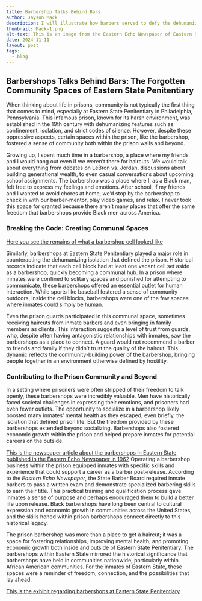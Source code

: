 ```yaml
---
title: Barbershop Talks Behind Bars
author: Jayson Mack
description: I will illustrate how barbers served to defy the dehumanizing standards of Eastern State Penitentiary
thumbnail: Mack-1.png
alt-text: This is an image from the Eastern Echo Newspaper of Eastern State Penitentiary
date: 2024-11-11
layout: post
tags:
  - blog
---
```


## Barbershops Talks Behind Bars: The Forgotten Community Spaces of Eastern State Penitentiary

When thinking about life in prisons, community is not typically the first thing that comes to mind, especially at Eastern State Penitentiary in Philadelphia, Pennsylvania. This infamous prison, known for its harsh environment, was established in the 19th century with dehumanizing features such as confinement, isolation, and strict codes of silence. However, despite these oppressive aspects, certain spaces within the prison, like the barbershop, fostered a sense of community both within the prison walls and beyond.

Growing up, I spent much time in a barbershop, a place where my friends and I would hang out even if we weren’t there for haircuts. We would talk about everything from debates on LeBron vs. Jordan, discussions about building generational wealth, to even casual conversations about upcoming school assignments. The barbershop was a place where I, as a Black man, felt free to express my feelings and emotions. After school, if my friends and I wanted to avoid chores at home, we’d stop by the barbershop to check in with our barber-mentor, play video games, and relax. I never took this space for granted because there aren’t many places that offer the same freedom that barbershops provide Black men across America.

### Breaking the Code: Creating Communal Spaces

[Here you see the remains of what a barbershop cell looked like](/assets/img/Mack-2.png)


Similarly, barbershops at Eastern State Penitentiary played a major role in counteracting the dehumanizing isolation that defined the prison. Historical records indicate that each cell block had at least one vacant cell set aside as a barbershop, quickly becoming a communal hub. In a prison where inmates were confined to solitary spaces and punished for attempting to communicate, these barbershops offered an essential outlet for human interaction. While sports like baseball fostered a sense of community outdoors, inside the cell blocks, barbershops were one of the few spaces where inmates could simply be human.

Even the prison guards participated in this communal space, sometimes receiving haircuts from inmate barbers and even bringing in family members as clients. This interaction suggests a level of trust from guards, who, despite often having antagonistic relationships with inmates, saw the barbershops as a place to connect. A guard would not recommend a barber to friends and family if they didn’t trust the quality of the haircut. This dynamic reflects the community-building power of the barbershop, bringing people together in an environment otherwise defined by hostility.

### Contributing to the Prison Community and Beyond

In a setting where prisoners were often stripped of their freedom to talk openly, these barbershops were incredibly valuable. Men have historically faced societal challenges in expressing their emotions, and prisoners had even fewer outlets. The opportunity to socialize in a barbershop likely boosted many inmates’ mental health as they escaped, even briefly, the isolation that defined prison life. But the freedom provided by these barbershops extended beyond socializing. Barbershops also fostered economic growth within the prison and helped prepare inmates for potential careers on the outside.

[This is the newspaper article about the barbershops in Eastern State published in the Eastern Echo Newspaper in 1962](/assets/img/Mack-1.png)
Operating a barbershop business within the prison equipped inmates with specific skills and experience that could support a career as a barber post-release. According to the *Eastern Echo Newspaper*, the State Barber Board required inmate barbers to pass a written exam and demonstrate specialized barbering skills to earn their title. This practical training and qualification process gave inmates a sense of purpose and perhaps encouraged them to build a better life upon release. Black barbershops have long been central to cultural expression and economic growth in communities across the United States, and the skills honed within prison barbershops connect directly to this historical legacy.

The prison barbershop was more than a place to get a haircut; it was a space for fostering relationships, improving mental health, and promoting economic growth both inside and outside of Eastern State Penitentiary. The barbershops within Eastern State mirrored the historical significance that barbershops have held in communities nationwide, particularly within African American communities. For the inmates of Eastern State, these spaces were a reminder of freedom, connection, and the possibilities that lay ahead.

[This is the exhibit regarding barbershops at Eastern State Penitentiary](/assets/img/Mack-3.jpg)

